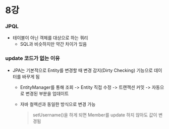 # 8강

### JPQL
- 테이블이 아닌 객체를 대상으로 하는 쿼리
  - SQL과 비슷하지만 약간 차이가 있음

### update 코드가 없는 이유
- JPA는 기본적으로 Entity를 변경할 때 변경 감지(Dirty Checking) 기능으로 데이터를 바꾸게 됨
  - EntityManager를 통해 조회 -> Entity 직접 수정 -> 트랜잭션 커밋 -> 자동으로 변경된 부분을 업데이트
  - 자바 컬렉션과 동일한 방식으로 변경 가능

    > setUsername()을 하게 되면 Member를 update 하지 않아도 값이 변경됨  